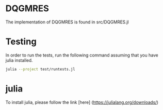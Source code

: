 # DQGMRES
The implementation of DQGMRES is found in src/DQGMRES.jl


# Testing

In order to run the tests, run the following command assuming that you have julia installed. 


```bash
julia --project test/runtests.jl
```

# julia
To install julia, please follow the link [here] (https://julialang.org/downloads/)


